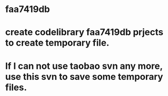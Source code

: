 # faa7419db
# create codelibrary faa7419db prjects to create temporary file.
# If I can not use taobao svn any more, use this svn to save some temporary files.
 